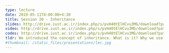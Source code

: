```yaml
---
type: lecture
date: 2019-05-11T8:00:00+4:30
title: Session 20 - Inheritance
slides: http://drive.iust.ac.ir/index.php/s/pvH40tElHCvu3MG/download?path=%2FSlides&files=AP_Session20.pdf
video: http://drive.iust.ac.ir/index.php/s/pvH40tElHCvu3MG/download?path=%2FClassVideos&files=S20.mp4
codes: http://drive.iust.ac.ir/index.php/s/pvH40tElHCvu3MG/download?path=%2FCode&files=S20.zip
tldr: We introduced the concept of inheritance. What is it? Why we use it? and the C# syntax for it. We started from the C# Object and Exception classes which we had seen before. Next we implemented a Person and Student class separately and saw the overlap in definitions and code. We then had Student inherit from the Person class. We added more classes to the hierarchy by adding Employee who inherits from Person and Teacher who inherits from Employee. We talked about constructors and how base class constructors can/should be called. Next we introduced virtual/override/new methods and polymorphisim. At the end of the class we looked through Assignment 9 and gave some hints on how to approach it.
#thumbnail: /static_files/presentations/lec.jpg
---
```

